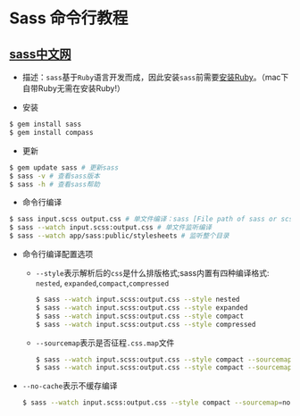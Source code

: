 # Sass 命令行教程

## [sass中文网](https://www.sass.hk/docs/)

- 描述：`sass`基于`Ruby`语言开发而成，因此安装`sass`前需要[安装Ruby](http://rubyinstaller.org/downloads)。（mac下自带Ruby无需在安装Ruby!）

- 安装

```bash
$ gem install sass
$ gem install compass
```

- 更新

```bash
$ gem update sass # 更新sass
$ sass -v # 查看sass版本
$ sass -h # 查看sass帮助
```

- 命令行编译

```bash
$ sass input.scss output.css # 单文件编译：sass [File path of sass or scss] [output file path]
$ sass --watch input.scss:output.css # 单文件监听编译
$ sass --watch app/sass:public/stylesheets # 监听整个目录
```

- 命令行编译配置选项
  - `--style`表示解析后的`css`是什么排版格式;sass内置有四种编译格式: `nested`, `expanded`,`compact`,`compressed`

    ```bash
    $ sass --watch input.scss:output.css --style nested
    $ sass --watch input.scss:output.css --style expanded
    $ sass --watch input.scss:output.css --style compact
    $ sass --watch input.scss:output.css --style compressed
    ```

  - `--sourcemap`表示是否征程`.css.map`文件

    ```bash
    $ sass --watch input.scss:output.css --style compact --sourcemap # 生成
    $ sass --watch input.scss:output.css --style compact --sourcemap=none # 禁止生成
    ```


- `--no-cache`表示不缓存编译

  ```bash
  $ sass --watch input.scss:output.css --style compact --sourcemap=none --no-cache
  ```


